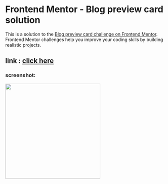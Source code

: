 # Frontend Mentor - Blog preview card solution

This is a solution to the [Blog preview card challenge on Frontend Mentor](https://www.frontendmentor.io/challenges/blog-preview-card-ckPaj01IcS). Frontend Mentor challenges help you improve your coding skills by building realistic projects. 

## link : [click here](https://srjuchenko.github.io/frontend-mentor-solutions/blog-preview-card-main/index.html)

### screenshot: 
<img src="https://github.com/user-attachments/assets/8b5f07c5-8a33-4399-bbec-be57be14fcbe" width=300>


